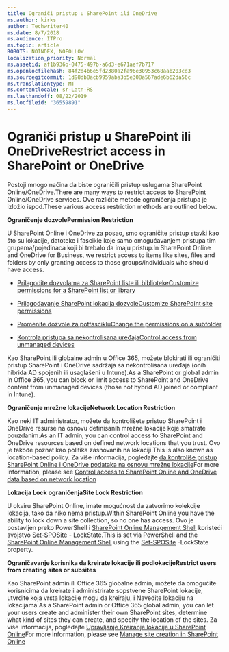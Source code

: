 ```yaml
---
title: Ograniči pristup u SharePoint ili OneDrive
ms.author: kirks
author: Techwriter40
ms.date: 8/7/2018
ms.audience: ITPro
ms.topic: article
ROBOTS: NOINDEX, NOFOLLOW
localization_priority: Normal
ms.assetid: af1b936b-0475-497b-a6d3-e671aef7b717
ms.openlocfilehash: 84f2d4b6e5fd2380a2fa96e30953c68aab203cd3
ms.sourcegitcommit: 1d98db8acb9959aba3b5e308a567ade6b62da56c
ms.translationtype: MT
ms.contentlocale: sr-Latn-RS
ms.lasthandoff: 08/22/2019
ms.locfileid: "36559891"
---
```

# <a name="restrict-access-in-sharepoint-or-onedrive"></a><span data-ttu-id="41d9d-102">Ograniči pristup u SharePoint ili OneDrive</span><span class="sxs-lookup"><span data-stu-id="41d9d-102">Restrict access in SharePoint or OneDrive</span></span>

<span data-ttu-id="41d9d-103">Postoji mnogo načina da biste ograničili pristup uslugama SharePoint Online/OneDrive.</span><span class="sxs-lookup"><span data-stu-id="41d9d-103">There are many ways to restrict access to SharePoint Online/OneDrive services.</span></span> <span data-ttu-id="41d9d-104">Ove različite metode ograničenja pristupa je izložio ispod.</span><span class="sxs-lookup"><span data-stu-id="41d9d-104">These various access restriction methods are outlined below.</span></span> 

<span data-ttu-id="41d9d-105">**Ograničenje dozvole**</span><span class="sxs-lookup"><span data-stu-id="41d9d-105">**Permission Restriction**</span></span>

<span data-ttu-id="41d9d-106">U SharePoint Online i OneDrive za posao, smo ograničite pristup stavki kao što su lokacije, datoteke i fascikle koje samo omogućavanjem pristupa tim grupama/pojedinaca koji bi trebalo da imaju pristup.</span><span class="sxs-lookup"><span data-stu-id="41d9d-106">In SharePoint Online and OneDrive for Business, we restrict access to items like sites, files and folders by only granting access to those groups/individuals who should have access.</span></span>

- [<span data-ttu-id="41d9d-107">Prilagodite dozvolama za SharePoint liste ili biblioteke</span><span class="sxs-lookup"><span data-stu-id="41d9d-107">Customize permissions for a SharePoint list or library</span></span>](https://support.office.com/article/Customize-permissions-for-a-SharePoint-list-or-library-02d770f3-59eb-4910-a608-5f84cc297782)

- [<span data-ttu-id="41d9d-108">Prilagođavanje SharePoint lokacija dozvole</span><span class="sxs-lookup"><span data-stu-id="41d9d-108">Customize SharePoint site permissions</span></span>](https://docs.microsoft.com/sharepoint/customize-sharepoint-site-permissions)

- [<span data-ttu-id="41d9d-109">Promenite dozvole za potfasciklu</span><span class="sxs-lookup"><span data-stu-id="41d9d-109">Change the permissions on a subfolder</span></span>](https://support.office.com/article/Change-the-permissions-on-a-subfolder-5427BD7C-F20A-4F75-8CF2-5359DD45A1A6)

- [<span data-ttu-id="41d9d-110">Kontrola pristupa sa nekontrolisana uređaja</span><span class="sxs-lookup"><span data-stu-id="41d9d-110">Control access from unmanaged devices</span></span>](https://docs.microsoft.com/sharepoint/control-access-from-unmanaged-devices)

<span data-ttu-id="41d9d-111">Kao SharePoint ili globalne admin u Office 365, možete blokirati ili ograničiti pristup SharePoint i OneDrive sadržaja sa nekontrolisana uređaja (onih hibrida AD spojenih ili usaglašeni u Intune).</span><span class="sxs-lookup"><span data-stu-id="41d9d-111">As a SharePoint or global admin in Office 365, you can block or limit access to SharePoint and OneDrive content from unmanaged devices (those not hybrid AD joined or compliant in Intune).</span></span>

<span data-ttu-id="41d9d-112">**Ograničenje mrežne lokacije**</span><span class="sxs-lookup"><span data-stu-id="41d9d-112">**Network Location Restriction**</span></span>

<span data-ttu-id="41d9d-113">Kao neki IT administrator, možete da kontrolišete pristup SharePoint i OneDrive resurse na osnovu definisanih mrežne lokacije koje smatrate pouzdanim.</span><span class="sxs-lookup"><span data-stu-id="41d9d-113">As an IT admin, you can control access to SharePoint and OneDrive resources based on defined network locations that you trust.</span></span> <span data-ttu-id="41d9d-114">Ovo je takođe poznat kao politika zasnovanih na lokaciji.</span><span class="sxs-lookup"><span data-stu-id="41d9d-114">This is also known as location-based policy.</span></span> <span data-ttu-id="41d9d-115">Za više informacija, pogledajte [da kontroliše pristup SharePoint Online i OneDrive podataka na osnovu mrežne lokacije](https://docs.microsoft.com/sharepoint/control-access-based-on-network-location)</span><span class="sxs-lookup"><span data-stu-id="41d9d-115">For more information, please see [Control access to SharePoint Online and OneDrive data based on network location](https://docs.microsoft.com/sharepoint/control-access-based-on-network-location)</span></span>

<span data-ttu-id="41d9d-116">**Lokacija Lock ograničenja**</span><span class="sxs-lookup"><span data-stu-id="41d9d-116">**Site Lock Restriction**</span></span> 

<span data-ttu-id="41d9d-117">U okviru SharePoint Online, imate mogućnost da zatvorimo kolekcije lokacija, tako da niko nema pristup.</span><span class="sxs-lookup"><span data-stu-id="41d9d-117">Within SharePoint Online you have the ability to lock down a site collection, so no one has access.</span></span> <span data-ttu-id="41d9d-118">Ovo je postavljen preko PowerShell i [SharePoint Online Management Shell](https://docs.microsoft.com/powershell/sharepoint/sharepoint-online/connect-sharepoint-online?view=sharepoint-ps) koristeći svojstvo [Set-SPOSite](https://docs.microsoft.com/powershell/module/sharepoint-online/set-sposite?view=sharepoint-ps) - LockState.</span><span class="sxs-lookup"><span data-stu-id="41d9d-118">This is set via PowerShell and the [SharePoint Online Management Shell](https://docs.microsoft.com/powershell/sharepoint/sharepoint-online/connect-sharepoint-online?view=sharepoint-ps) using the [Set-SPOSite](https://docs.microsoft.com/powershell/module/sharepoint-online/set-sposite?view=sharepoint-ps) -LockState property.</span></span>

<span data-ttu-id="41d9d-119">**Ograničavanje korisnika da kreirate lokacije ili podlokacije**</span><span class="sxs-lookup"><span data-stu-id="41d9d-119">**Restrict users from creating sites or subsites**</span></span>

<span data-ttu-id="41d9d-120">Kao SharePoint admin ili Office 365 globalne admin, možete da omogućite korisnicima da kreirate i administrirate sopstvene SharePoint lokacije, utvrdite koja vrsta lokacije mogu da kreiraju, i Navedite lokaciju na lokacijama.</span><span class="sxs-lookup"><span data-stu-id="41d9d-120">As a SharePoint admin or Office 365 global admin, you can let your users create and administer their own SharePoint sites, determine what kind of sites they can create, and specify the location of the sites.</span></span> <span data-ttu-id="41d9d-121">Za više informacija, pogledajte [Upravljanje Kreiranje lokacije u SharePoint Online](https://docs.microsoft.com/sharepoint/manage-site-creation)</span><span class="sxs-lookup"><span data-stu-id="41d9d-121">For more information, please see [Manage site creation in SharePoint Online](https://docs.microsoft.com/sharepoint/manage-site-creation)</span></span>

